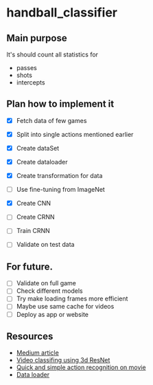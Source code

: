 # handball_classifier

## Main purpose
It's should count all statistics for
- passes
- shots 
- intercepts

## Plan how to implement it

 - [x] Fetch data of few games
 - [x] Split into single actions mentioned earlier
 - [x] Create dataSet
 - [x] Create dataloader
 - [x] Create transformation for data
 - [ ] Use fine-tuning from ImageNet
 - [x] Create CNN
 - [ ] Create CRNN
 - [ ] Train CRNN 
 - [ ] Validate on test data
 
 
 ## For future.
 - [ ] Validate on full game
 - [ ] Check different models
 - [ ] Try make loading frames more efficient
 - [ ] Maybe use same cache for videos
 - [ ] Deploy as app or website

## Resources 
 - [Medium article](https://medium.com/howtoai/video-classification-with-cnn-rnn-and-pytorch-abe2f9ee031)
 - [Video classifing using 3d ResNet](https://github.com/kenshohara/video-classification-3d-cnn-pytorch)
 - [Quick and simple action recognition on movie](https://github.com/kenshohara/video-classification-3d-cnn-pytorch)
 - [Data loader](https://discuss.pytorch.org/t/video-classification-with-cnn-lstm/113413)
